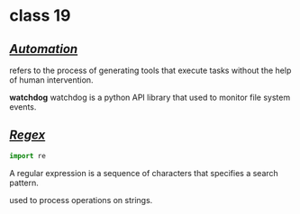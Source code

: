 # class 19

## <ins>*Automation*

refers to the process of generating tools that execute tasks without the help of human intervention.

__watchdog__
watchdog is a python API library that used to monitor file system events. 

## <ins>*Regex*

```py
import re
```
A regular expression is a sequence of characters that specifies a search pattern.

used to process operations on strings.
